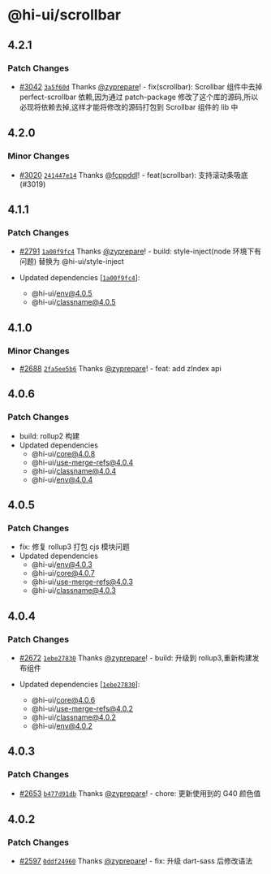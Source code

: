 # @hi-ui/scrollbar

## 4.2.1

### Patch Changes

- [#3042](https://github.com/XiaoMi/hiui/pull/3042) [`3a5f60d`](https://github.com/XiaoMi/hiui/commit/3a5f60d702bee78455e936bbb4d094e272bd7b9f) Thanks [@zyprepare](https://github.com/zyprepare)! - fix(scrollbar): Scrollbar 组件中去掉 perfect-scrollbar 依赖,因为通过 patch-package 修改了这个库的源码,所以必现将依赖去掉,这样才能将修改的源码打包到 Scrollbar 组件的 lib 中

## 4.2.0

### Minor Changes

- [#3020](https://github.com/XiaoMi/hiui/pull/3020) [`241447e14`](https://github.com/XiaoMi/hiui/commit/241447e148f4544c6a08623d60d977e286ec9d64) Thanks [@fcppddl](https://github.com/fcppddl)! - feat(scrollbar): 支持滚动条吸底 (#3019)

## 4.1.1

### Patch Changes

- [#2791](https://github.com/XiaoMi/hiui/pull/2791) [`1a00f9fc4`](https://github.com/XiaoMi/hiui/commit/1a00f9fc4a44619059d7852e846b54fedbd56715) Thanks [@zyprepare](https://github.com/zyprepare)! - build: style-inject(node 环境下有问题) 替换为 @hi-ui/style-inject

- Updated dependencies [[`1a00f9fc4`](https://github.com/XiaoMi/hiui/commit/1a00f9fc4a44619059d7852e846b54fedbd56715)]:
  - @hi-ui/env@4.0.5
  - @hi-ui/classname@4.0.5

## 4.1.0

### Minor Changes

- [#2688](https://github.com/XiaoMi/hiui/pull/2688) [`2fa5ee5b6`](https://github.com/XiaoMi/hiui/commit/2fa5ee5b6ecc7f95a5224fd91ccfcd263b41d932) Thanks [@zyprepare](https://github.com/zyprepare)! - feat: add zIndex api

## 4.0.6

### Patch Changes

- build: rollup2 构建
- Updated dependencies
  - @hi-ui/core@4.0.8
  - @hi-ui/use-merge-refs@4.0.4
  - @hi-ui/classname@4.0.4
  - @hi-ui/env@4.0.4

## 4.0.5

### Patch Changes

- fix: 修复 rollup3 打包 cjs 模块问题
- Updated dependencies
  - @hi-ui/env@4.0.3
  - @hi-ui/core@4.0.7
  - @hi-ui/use-merge-refs@4.0.3
  - @hi-ui/classname@4.0.3

## 4.0.4

### Patch Changes

- [#2672](https://github.com/XiaoMi/hiui/pull/2672) [`1ebe27830`](https://github.com/XiaoMi/hiui/commit/1ebe2783098b3a8cd980bd10076d67635463800e) Thanks [@zyprepare](https://github.com/zyprepare)! - build: 升级到 rollup3,重新构建发布组件

- Updated dependencies [[`1ebe27830`](https://github.com/XiaoMi/hiui/commit/1ebe2783098b3a8cd980bd10076d67635463800e)]:
  - @hi-ui/core@4.0.6
  - @hi-ui/use-merge-refs@4.0.2
  - @hi-ui/classname@4.0.2
  - @hi-ui/env@4.0.2

## 4.0.3

### Patch Changes

- [#2653](https://github.com/XiaoMi/hiui/pull/2653) [`b477d91db`](https://github.com/XiaoMi/hiui/commit/b477d91db15bbc92c8712a9a771af5b332779315) Thanks [@zyprepare](https://github.com/zyprepare)! - chore: 更新使用到的 G40 颜色值

## 4.0.2

### Patch Changes

- [#2597](https://github.com/XiaoMi/hiui/pull/2597) [`0ddf24960`](https://github.com/XiaoMi/hiui/commit/0ddf24960194fdd15653e34e0a6cef54b1586748) Thanks [@zyprepare](https://github.com/zyprepare)! - fix: 升级 dart-sass 后修改语法
